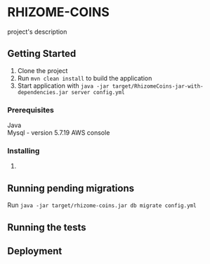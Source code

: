# RHIZOME-COINS 
 
project's description 
 
## Getting Started 
 
1. Clone the project 
2. Run `mvn clean install` to build the application 
3. Start application with `java -jar target/RhizomeCoins-jar-with-dependencies.jar server config.yml` 
 
 
### Prerequisites 
 
Java  
Mysql - version 5.7.19 
AWS console   
 
### Installing 
 
1. 

## Running pending migrations 
 
Run `java -jar target/rhizome-coins.jar db migrate config.yml` 
 
## Running the tests 
 
## Deployment 
